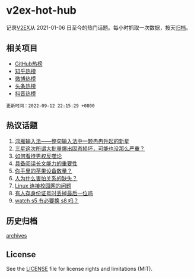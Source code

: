 # v2ex-hot-hub

 记录[V2EX](https://www.v2ex.com/)从 2021-01-06 日至今的热门话题。每小时抓取一次数据，按天[归档](archives)。
 
 ## 相关项目

- [GitHub热榜](https://github.com/snaildev/github-hot-hub)
- [知乎热榜](https://github.com/snaildev/zhihu-hot-hub)
- [微博热榜](https://github.com/snaildev/weibo-hot-hub)
- [头条热榜](https://github.com/snaildev/toutiao-hot-hub)
- [抖音热榜](https://github.com/snaildev/douyin-hot-hub)


 `更新时间：2022-09-12 22:15:29 +0800`

## 热议话题

1. [鸿雁输入法——整句输入法中一颗冉冉升起的新星](https://www.v2ex.com/t/879486)
1. [三星这次所谓大批量爆出固态损坏，可能也没那么严重？](https://www.v2ex.com/t/879351)
1. [如何看待男权反噬论](https://www.v2ex.com/t/879343)
1. [具备阅读长文能力的重要性](https://www.v2ex.com/t/879381)
1. [你手里的苹果设备数量？](https://www.v2ex.com/t/879466)
1. [人为什么害怕关系的缺失？](https://www.v2ex.com/t/879407)
1. [Linux 连接校园网的问题](https://www.v2ex.com/t/879344)
1. [有人存身份证号时丢掉最后一位吗](https://www.v2ex.com/t/879424)
1. [watch s5 有必要换 s8 吗？](https://www.v2ex.com/t/879419)

## 历史归档

[archives](archives)

## License

See the [LICENSE](LICENSE) file for license rights and limitations (MIT).
